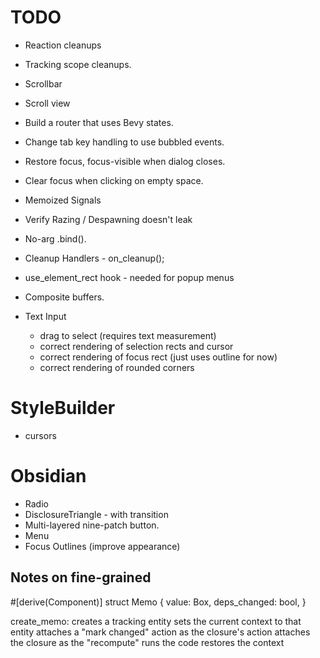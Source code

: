 # TODO

- Reaction cleanups
- Tracking scope cleanups.
- Scrollbar
- Scroll view
- Build a router that uses Bevy states.
- Change tab key handling to use bubbled events.
- Restore focus, focus-visible when dialog closes.
- Clear focus when clicking on empty space.
- Memoized Signals
- Verify Razing / Despawning doesn't leak
- No-arg .bind().
- Cleanup Handlers - on_cleanup();
- use_element_rect hook - needed for popup menus
- Composite buffers.
- Text Input

  - drag to select (requires text measurement)
  - correct rendering of selection rects and cursor
  - correct rendering of focus rect (just uses outline for now)
  - correct rendering of rounded corners

# StyleBuilder

- cursors

# Obsidian

- Radio
- DisclosureTriangle - with transition
- Multi-layered nine-patch button.
- Menu
- Focus Outlines (improve appearance)

## Notes on fine-grained

#[derive(Component)]
struct Memo {
value: Box<dyn Any>,
deps_changed: bool,
}

create_memo:
creates a tracking entity
sets the current context to that entity
attaches a "mark changed" action as the closure's action
attaches the closure as the "recompute"
runs the code
restores the context

